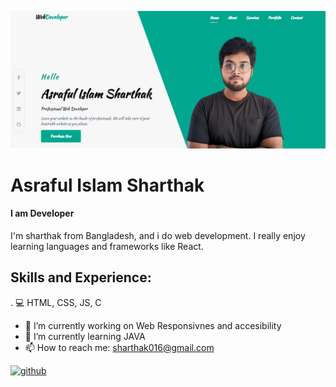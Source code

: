 ![I am Developer](https://github.com/sharthak18/sharthak18/blob/main/Screenshot%202024-09-21%20200548.png)
# Asraful Islam Sharthak
#### I am Developer
I'm sharthak from Bangladesh, and i do web development. I really enjoy learning languages and frameworks like React.

## Skills and Experience:
. 💻 HTML, CSS, JS, C
- 🔭 I’m currently working on Web Responsivnes and accesibility 
- 🌱 I’m currently learning JAVA 
- 📫 How to reach me: sharthak016@gmail.com 

[<img src='https://cdn.jsdelivr.net/npm/simple-icons@3.0.1/icons/github.svg' alt='github' height='40'>](https://github.com/sharthak18) 



